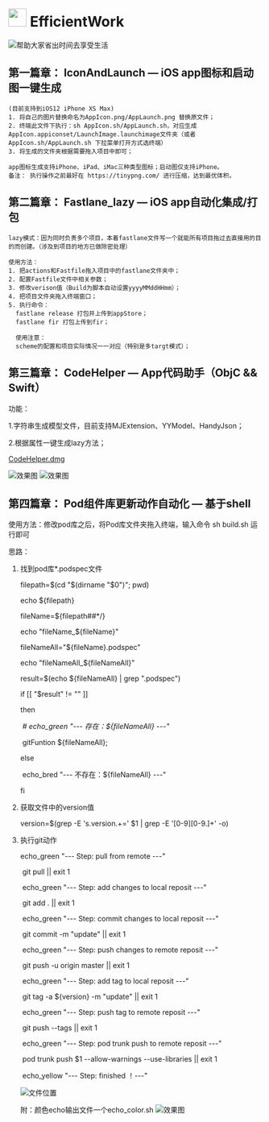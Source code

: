 <img src="https://raw.githubusercontent.com/ReactiveX/RxSwift/master/assets/Rx_Logo_M.png" alt="" width="36" height="36"> EfficientWork
====================================== 

![帮助大家省出时间去享受生活](https://github.com/shang1219178163/EfficientWork/blob/master/Resource/Beach.png?raw=true)

## 第一篇章： IconAndLaunch — iOS app图标和启动图一键生成
```
(目前支持到iOS12 iPhone XS Max)
1. 将自己的图片替换命名为AppIcon.png/AppLaunch.png 替换原文件；
2. 终端此文件下执行：sh AppIcon.sh/AppLaunch.sh，对应生成AppIcon.appiconset/LaunchImage.launchimage文件夹（或者AppIcon.sh/AppLaunch.sh 下拉菜单打开方式选终端）
3. 将生成的文件夹根据需要拖入项目中即可；

app图标生成支持iPhone、iPad、iMac三种类型图标；启动图仅支持iPhone。
备注： 执行操作之前最好在 https://tinypng.com/ 进行压缩，达到最优体积。
```

## 第二篇章： Fastlane_lazy — iOS app自动化集成/打包
```
lazy模式：因为同时负责多个项目，本着fastlane文件写一个就能所有项目拖过去直接用的目的而创建。（涉及到项目的地方已做除密处理）

使用方法：
1. 把actions和Fastfile拖入项目中的fastlane文件夹中；
2. 配置Fastfile文件中相关参数；
3. 修改verison值（Build为脚本自动设置yyyyMMddHHmm）；
4. 把项目文件夹拖入终端窗口；
5. 执行命令： 
  fastlane release 打包并上传到appStore；
  fastlane fir 打包上传到fir；
  
  使用注意：
  scheme的配置和项目实际情况一一对应（特别是多targt模式）；
```

## 第三篇章： CodeHelper — App代码助手（ObjC && Swift）

功能：

1.字符串生成模型文件，目前支持MJExtension、YYModel、HandyJson；

2.根据属性一键生成lazy方法；

[CodeHelper.dmg](https://github.com/shang1219178163/MacTemplet/releases/download/release_v1.3.0/CodeHelper.dmg)

![效果图](https://github.com/shang1219178163/EfficientWork/blob/master/Resource/screenshot.png?raw=true)
![效果图](https://github.com/shang1219178163/EfficientWork/blob/master/Resource/screenshot1.png?raw=true)


## 第四篇章： Pod组件库更新动作自动化 — 基于shell


使用方法：修改pod库之后，将Pod库文件夹拖入终端，输入命令 sh build.sh 运行即可

思路：

1. 找到pod库*.podspec文件

   

   filepath=$(cd "$(dirname "$0")"; pwd)

   echo ${filepath}

   fileName=${filepath##*/}

   echo "fileName_${fileName}"

   

   fileNameAll="${fileName}.podspec"

   echo "fileNameAll_${fileNameAll}"

   

   result=$(echo ${fileNameAll} | grep ".podspec")

   if [[ "$result" != "" ]]

   then

   ​    *# echo_green "--- 存在：${fileNameAll} ---"*

   ​    gitFuntion ${fileNameAll};

   

   else

   ​    echo_bred "--- 不存在：${fileNameAll} ---"

   fi 

   

2. 获取文件中的version值

   

     version=$(grep -E 's\.version.+=' $1 | grep -E '[0-9][0-9.]+' -o)

   

3. 执行git动作

   

   echo_green "--- Step: pull from remote ---"

   ​    git pull || exit 1

   

   ​    echo_green "--- Step: add changes to local reposit ---"

   ​    git add . || exit 1

   

   ​    echo_green "--- Step: commit changes to local reposit ---"

   ​    git commit -m "update" || exit 1

   

   ​    echo_green "--- Step: push changes to remote reposit ---"

   ​    git push -u origin master || exit 1

   

   ​    echo_green "--- Step: add tag to local reposit ---"

   ​    git tag -a ${version} -m "update" || exit 1

   

   ​    echo_green "--- Step: push tag to remote reposit ---"

   ​    git push --tags || exit 1

   

   ​    echo_green "--- Step: pod trunk push to remote reposit ---"

   ​    pod trunk push $1 --allow-warnings --use-libraries || exit 1

   

   ​    echo_yellow "--- Step: finished ！---"


   ![文件位置](https://github.com/shang1219178163/EfficientWork/blob/master/Resource/pod_automtic_update.png?raw=true)
   
   附：颜色echo输出文件一个echo_color.sh
   ![效果图](https://github.com/shang1219178163/EfficientWork/blob/master/Resource/echo_color.png?raw=true)

